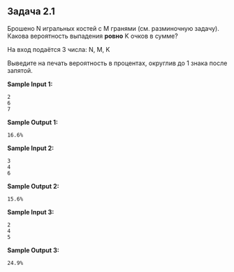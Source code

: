## Задача 2.1

Брошено N игральных костей с M гранями (см. разминочную задачу). Какова вероятность выпадения **ровно** K очков в сумме?

На вход подаётся 3 числа: N, M, K

Выведите на печать вероятность в процентах, округлив до 1 знака после запятой.

**Sample Input 1:**

```comamndline
2
6
7
```

**Sample Output 1:**

```comamndline
16.6%
```

**Sample Input 2:**

```comamndline
3
4
6
```

**Sample Output 2:**

```comamndline
15.6%
```

**Sample Input 3:**

```comamndline
2
4
5
```

**Sample Output 3:**

```comamndline
24.9%
```
